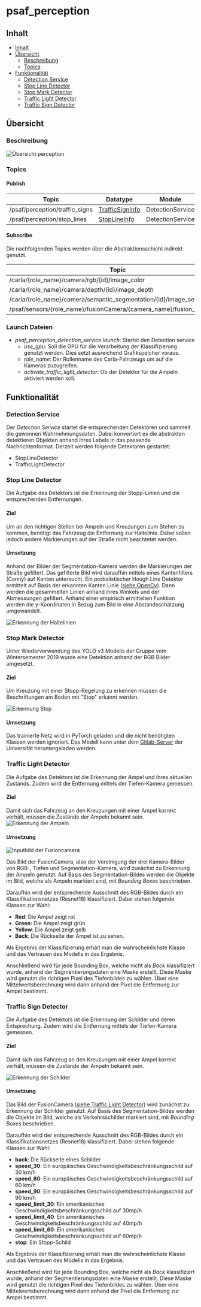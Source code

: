 # psaf_perception

## Inhalt
* [Inhalt](#inhalt)
* [Übersicht](#Übersicht)
  * [Beschreibung](#Beschreibung)
  * [Topics](#Topics)
* [Funktionalität](#funktionalität)
  * [Detection Service](#Detection-Service)
  * [Stop Line Detector](#Stop-Line-Detector)
  * [Stop Mark Detector](#Stop-Mark-Detector)
  * [Traffic Light Detector](#Traffic-Light-Detector)
  * [Traffic Sign Detector](#Traffic-Sign-Detector)

## Übersicht
### Beschreibung
![Übersicht perception](doc/PerceptionClassification.png)
  
### Topics
#### Publish
| Topic | Datatype | Module|
| ----------- | ----------- |----------- |
| /psaf/perception/traffic_signs | [TrafficSignInfo](../psaf_messages/msg/TrafficSignInfo.msg) | DetectionService |
| /psaf/perception/stop_lines | [StopLineInfo](../psaf_messages/msg/StopLineInfo.msg) | DetectionService |

#### Subscribe
Die nachfolgenden Topics werden über die Abstraktionsschicht indirekt genutzt.

| Topic | Datatype | Module|
| ----------- | ----------- |----------- |
| /carla/{role_name}/camera/rgb/{id}/image_color | Image | RGBCamera |
| /carla/{role_name}/camera/depth/{id}/image_depth | Image | DepthCamera |
| /carla/{role_name}/camera/semantic_segmentation/{id}/image_segmentation | Image | SegmentationCamera |
| /psaf/sensors/{role_name}/fusionCamera/{camera_name}/fusion_image | [CombinedCameraImage](../psaf_messages/msg/CombinedCameraImage.msg) | FusionCamera |

### Launch Dateien
- *psaf_perception_detection_service.launch*: Startet den Detection service
  - *use_gpu*: Soll die GPU für die Verarbeitung der Klassifizierung genutzt werden. Dies setzt ausreichend Grafikspeicher voraus.
  - *role_name*: Der Rollenname des Carla-Fahrzeugs um auf die Kameras zuzugreifen.
  - *activate_traffic_light_detector*: Ob der Detektor für die Ampeln aktiviert werden soll. 

## Funktionalität
### Detection Service
Der *Detection Service* startet die entsprechenden Detektoren und sammelt die gewonnen Wahrnehmungsdaten.
Dabei konvertiert es die abstrakten detektieren Objekten anhand ihres Labels in das passende Nachrichtenformat.
Derzeit werden folgende Detektoren gestartet:
- StopLineDetector
- TrafficLightDetector

### Stop Line Detector
Die Aufgabe des Detektors ist die Erkennung der Stopp-Linien und die entsprechenden Entfernungen.
#### Ziel
Um an den richtigen Stellen bei Ampeln und Kreuzungen zum Stehen zu kommen, benötigt das Fahrzeug die Entfernung zur Haltelinie.
Dabei sollen jedoch andere Markierungen auf der Straße nicht beachtetet werden.

#### Umsetzung
Anhand der Bilder der Segmentation-Kamera werden die Markierungen der Straße gefiltert. 
Das gefilterte Bild wird daraufhin mittels eines Kantenfilters (Canny) auf Kanten untersucht.
Ein probalistischer Hough Line Detektor ermittelt auf Basis der erkannten Kanten Linie ([siehe OpenCv](https://opencv-python-tutroals.readthedocs.io/en/latest/py_tutorials/py_imgproc/py_houghlines/py_houghlines.html)).
Dann werden die gesammelten Linien anhand ihres Winkels und der Abmessungen gefiltert. 
Anhand einer empirisch ermittelten Funktion werden die y-Koordinaten in Bezug zum Bild in eine Abstandsschätzung umgewandelt.

![Erkennung der Haltelinien](doc/stop_line-detection.png)

### Stop Mark Detector
Unter Wiederverwendung des YOLO v3 Modells der Gruppe vom Wintersemester 2019 wurde eine Detektion anhand der RGB Bilder 
umgesetzt.
#### Ziel
Um Kreuzung mit einer Stopp-Regelung zu erkennen müssen die Beschriftungen am Boden mit "Stop" erkannt werden.

![Erkennung Stop](doc/stop_detector.png)
#### Umsetzung
Das trainierte Netz wird in PyTorch geladen und die nicht benötigten Klassen werden ignoriert.
Das Modell kann unter dem [Gitlab-Server](https://git.rz.uni-augsburg.de/luttkule/carla-praktikum-ws2019/-/blob/master/carla_object_recognition/yolo-obj_last.weights) der Universität heruntergeladen werden.

### Traffic Light Detector
Die Aufgabe des Detektors ist die Erkennung der Ampel und ihres aktuellen Zustands. Zudem wird die Entfernung mittels der Tiefen-Kamera gemessen.

#### Ziel
Damit sich das Fahrzeug an den Kreuzungen mit einer Ampel korrekt verhält, müssen die Zustände der Ampeln bekannt sein.
![Erkennung der Ampeln](doc/Traffic_light_detection.png)

#### Umsetzung
![Inputbild der Fusioncamera](doc/Fusion_screenshot.png)

Das Bild der FusionCamera, also der Vereinigung der drei Kamera-Bilder von RGB-, Tiefen und Segmentation-Kamera, wird zunächst zu Erkennung der Ampeln genutzt.
Auf Basis des Segmentation-Bildes werden die Objekte im Bild, welche als Ampeln markiert sind, mit *Bounding Boxes* beschrieben.

Daraufhin wird der entsprechende Ausschnitt des RGB-Bildes durch ein Klassifikationsnetzes (Resnet18) klassifiziert.
Dabei stehen folgende Klassen zur Wahl:
- **Red**: Die Ampel zeigt rot
- **Green**: Die Ampel zeigt grün
- **Yellow**: Die Ampel zeigt gelb
- **Back**: Die Rückseite der Ampel ist zu sehen.

Als Ergebnis der Klassifizierung erhält man die wahrscheinlichste Klasse und das Vertrauen des Modells in das Ergebnis.

Anschließend wird für jede Bounding Box, welche nicht als *Back* klassifiziert wurde, anhand der Segmentierungsdaten eine Maske erstellt.
Diese Maske wird genutzt die richtigen Pixel des Tiefenbildes zu wählen.
Über eine Mittelwertsberechnung wird dann anhand der Pixel die Entfernung zur Ampel bestimmt.

### Traffic Sign Detector
Die Aufgabe des Detektors ist die Erkennung der Schilder und deren Entsprechung. Zudem wird die Entfernung mittels der Tiefen-Kamera gemessen.

#### Ziel
Damit sich das Fahrzeug an den Kreuzungen mit einer Ampel korrekt verhält, müssen die Zustände der Ampeln bekannt sein.

![Erkennung der Schilder](doc/Traffic_sign_detection.png)

#### Umsetzung
Das Bild der FusionCamera ([siehe Traffic Light Detector](#Traffic-Light-Detector)) wird zunächst zu Erkennung der Schilder genutzt.
Auf Basis des Segmentation-Bildes werden die Objekte im Bild, welche als Verkehrsschilder markiert sind, mit *Bounding Boxes* beschrieben.

Daraufhin wird der entsprechende Ausschnitt des RGB-Bildes durch ein Klassifikationsnetzes (Resnet18) klassifiziert.
Dabei stehen folgende Klassen zur Wahl:
- **back**: Die Rückseite eines Schilder
- **speed_30**: Ein europäisches Geschwindigkeitsbeschränkungsschild auf 30 km/h
- **speed_60**: Ein europäisches Geschwindigkeitsbeschränkungsschild auf 60 km/h
- **speed_90**: Ein europäisches Geschwindigkeitsbeschränkungsschild auf 90 km/h
- **speed_limit_30**: Ein amerikanisches Geschwindigkeitsbeschränkungsschild auf 30mp/h
- **speed_limit_40**: Ein amerikanisches Geschwindigkeitsbeschränkungsschild auf 40mp/h
- **speed_limit_60**: Ein amerikanisches Geschwindigkeitsbeschränkungsschild auf 60mp/h
- **stop**: Ein Stopp-Schild

Als Ergebnis der Klassifizierung erhält man die wahrscheinlichste Klasse und das Vertrauen des Modells in das Ergebnis.

Anschließend wird für jede Bounding Box, welche nicht als *Back* klassifiziert wurde, anhand der Segmentierungsdaten eine Maske erstellt.
Diese Maske wird genutzt die richtigen Pixel des Tiefenbildes zu wählen.
Über eine Mittelwertsberechnung wird dann anhand der Pixel die Entfernung zur Ampel bestimmt.
